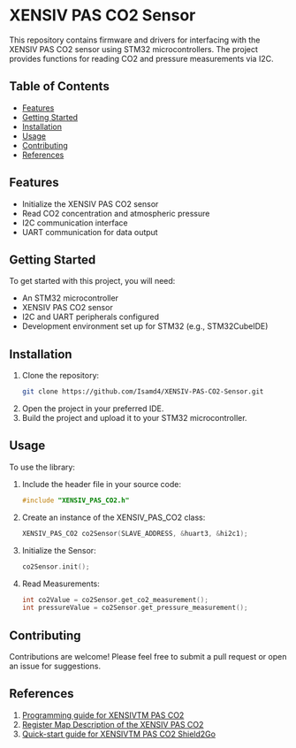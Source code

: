 # XENSIV PAS CO2 Sensor

This repository contains firmware and drivers for interfacing with the XENSIV PAS CO2 sensor using STM32 microcontrollers. The project provides functions for reading CO2 and pressure measurements via I2C.

## Table of Contents
- [Features](#features)
- [Getting Started](#getting-started)
- [Installation](#installation)
- [Usage](#usage)
- [Contributing](#contributing)
- [References](#references)

## Features
- Initialize the XENSIV PAS CO2 sensor
- Read CO2 concentration and atmospheric pressure
- I2C communication interface
- UART communication for data output

## Getting Started
To get started with this project, you will need:
- An STM32 microcontroller
- XENSIV PAS CO2 sensor
- I2C and UART peripherals configured
- Development environment set up for STM32 (e.g., STM32CubeIDE)

## Installation
1. Clone the repository:
   ```bash
   git clone https://github.com/Isamd4/XENSIV-PAS-CO2-Sensor.git
2. Open the project in your preferred IDE.
3. Build the project and upload it to your STM32 microcontroller.
## Usage
To use the library:

1. Include the header file in your source code:
   ```cpp
   #include "XENSIV_PAS_CO2.h"
2. Create an instance of the XENSIV_PAS_CO2 class:
   ```cpp
   XENSIV_PAS_CO2 co2Sensor(SLAVE_ADDRESS, &huart3, &hi2c1);
3. Initialize the Sensor:
   ```cpp
   co2Sensor.init();
4. Read Measurements:
   ```cpp
   int co2Value = co2Sensor.get_co2_measurement();
   int pressureValue = co2Sensor.get_pressure_measurement();

## Contributing
Contributions are welcome! Please feel free to submit a pull request or open an issue for suggestions.

## References
1. [Programming guide for XENSIVTM PAS CO2](https://www.infineon.com/dgdl/Infineon-programming_guide_PAS_CO2_evaluationkit-ApplicationNotes-v02_00-EN.pdf?fileId=5546d4627600a6bc0176041139e77780)
2. [Register Map Description of the XENSIV PAS CO2](https://www.infineon.com/dgdl/Infineon-Registermap_description_PASCO2_MA2-ApplicationNotes-v02_00-EN.pdf?fileId=5546d4627600a6bc017604238d967785)
3. [Quick-start guide for XENSIVTM PAS CO2 Shield2Go](https://docs.rs-online.com/128c/A700000009317321.pdf)

